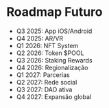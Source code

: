 # Roadmap Futuro

- Q3 2025: App iOS/Android
- Q4 2025: AR/VR
- Q1 2026: NFT System
- Q2 2026: Token $POOL
- Q3 2026: Staking Rewards
- Q4 2026: Regionalização
- Q1 2027: Parcerias
- Q2 2027: Rede social
- Q3 2027: DAO ativa
- Q4 2027: Expansão global
